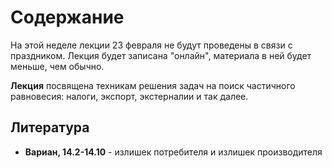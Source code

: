 # Содержание

На этой неделе лекции 23 февраля не будут проведены в связи с праздником.
Лекция будет записана "онлайн", материала в ней будет меньше, чем обычно.

**Лекция** посвящена техникам решения задач на поиск частичного равновесия: налоги, экспорт, экстерналии и так далее.

## Литература

- **Вариан, 14.2-14.10** - излишек потребителя и излишек производителя